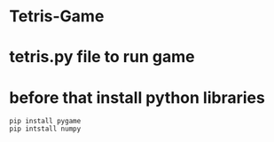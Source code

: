 # Tetris-Game
# tetris.py file to run game
# before that install python libraries
    pip install pygame
    pip intstall numpy
    
